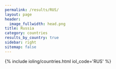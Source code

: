 ```yaml
---
permalink: /results/RUS/
layout: page
header:
  image_fullwidth: head.png
title: Russia
category: countries
results_by_country: true
sidebar: right
sitemap: false
---
```


{% include ioling/countries.html iol_code='RUS' %}